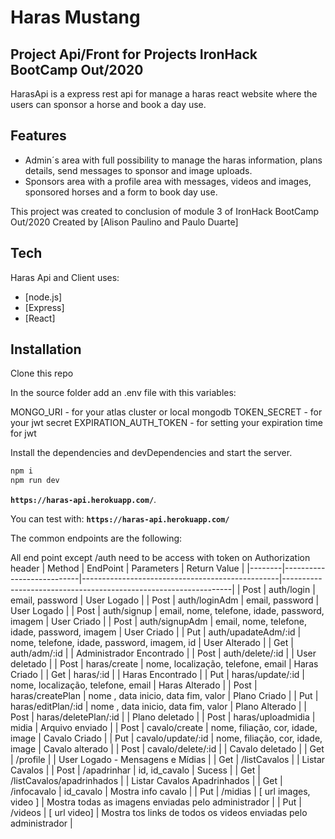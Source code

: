 # Haras Mustang 

## Project Api/Front for Projects IronHack BootCamp Out/2020

HarasApi is a express rest api for manage a haras react website where the users can sponsor a horse and book a day use.

## Features

- Admin´s area with full possibility to manage the haras information, plans details, send messages to sponsor and image uploads.
- Sponsors area with a profile area with messages, videos and images, sponsored horses and a form to book day use.

This project was created to conclusion of module 3 of IronHack BootCamp Out/2020
Created by [Alison Paulino and Paulo Duarte]

## Tech

Haras Api and Client uses:

- [node.js]
- [Express]
- [React]

## Installation

Clone this repo

In the source folder add an .env file with this variables:

MONGO_URI - for your atlas cluster or local mongodb
TOKEN_SECRET - for your jwt secret
EXPIRATION_AUTH_TOKEN - for setting your expiration time for jwt

Install the dependencies and devDependencies and start the server.

```sh
npm i
npm run dev
```

**`https://haras-api.herokuapp.com/`**.

You can test with:
**`https://haras-api.herokuapp.com/`**

The common endpoints are the following:

All end point except /auth need to be access with token on Authorization header
| Method | EndPoint                  | Parameters                                      | Return Value                                                    |
|--------|---------------------------|-------------------------------------------------|-----------------------------------------------------------------|
| Post   | auth/login                | email, password                                 | User Logado                                                     |
| Post   | auth/loginAdm             | email, password                                 | User Logado                                                     |
| Post   | auth/signup               | email, nome, telefone, idade, password, imagem  | User Criado                                                     |
| Post   | auth/signupAdm            | email, nome, telefone, idade, password, imagem  | User Criado                                                     |
| Put    | auth/upadateAdm/:id       | nome, telefone, idade, password, imagem, id     | User Alterado                                                   |
| Get    | auth/adm/:id              |                                                 | Administrador Encontrado                                        |
| Post   | auth/delete/:id           |                                                 | User deletado                                                   |
| Post   | haras/create              | nome, localização, telefone, email              | Haras Criado                                                    |
| Get    | haras/:id                 |                                                 | Haras Encontrado                                                |
| Put    | haras/update/:id          | nome, localização, telefone, email              | Haras Alterado                                                  |
| Post   | haras/createPlan          | nome , data inicio, data fim, valor             | Plano Criado                                                    |
| Put    | haras/editPlan/:id        | nome , data inicio, data fim, valor             | Plano Alterado                                                  |
| Post   | haras/deletePlan/:id      |                                                 | Plano deletado                                                  |
| Post   | haras/uploadmidia         | midia                                           | Arquivo enviado                                                 |
| Post   | cavalo/create             | nome, filiação, cor, idade, image               | Cavalo Criado                                                   |
| Put    | cavalo/update/:id         | nome, filiação, cor, idade, image               | Cavalo alterado                                                 |
| Post   | cavalo/delete/:id         |                                                 | Cavalo deletado                                                 |
| Get    | /profile                  |                                                 | User Logado - Mensagens e Mídias                                |
| Get    | /listCavalos              |                                                 | Listar Cavalos                                                  |
| Post   | /apadrinhar               | id, id_cavalo                                   | Sucess                                                          |
| Get    | /listCavalos/apadrinhados |                                                 | Listar Cavalos Apadrinhados                                     |
| Get    | /infocavalo               | id_cavalo                                       | Mostra info cavalo                                              |
| Put    | /midias                   | [ url images, video ]                           | Mostra todas as imagens enviadas pelo administrador             |
| Put    | /videos                   | [ url video]                                    | Mostra tos links de todos os videos enviadas pelo administrador |
